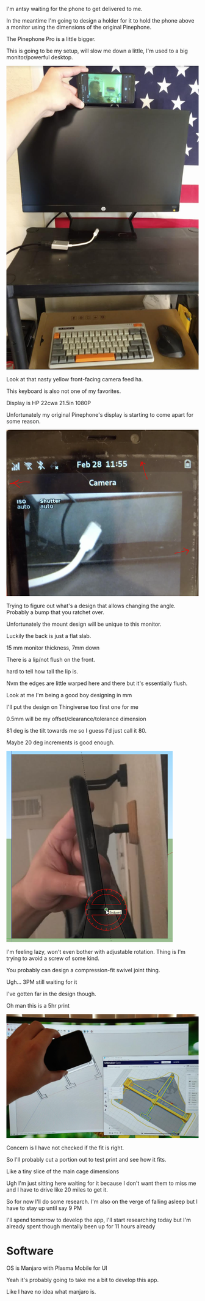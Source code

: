 I'm antsy waiting for the phone to get delivered to me.

In the meantime I'm going to design a holder for it to hold the phone above a monitor using the dimensions of the original Pinephone.

The Pinephone Pro is a little bigger.

This is going to be my setup, will slow me down a little, I'm used to a big monitor/powerful desktop.

<img src="./media/02-28-2022--pp-monitor-mount.PNG"/>

Look at that nasty yellow front-facing camera feed ha.

This keyboard is also not one of my favorites.

Display is HP 22cwa 21.5in 1080P

Unfortunately my original Pinephone's display is starting to come apart for some reason.

<img src="./media/02-28-2022--pp-display.PNG" width="800"/>

Trying to figure out what's a design that allows changing the angle. Probably a bump that you ratchet over.

Unfortunately the mount design will be unique to this monitor.

Luckily the back is just a flat slab.

15 mm monitor thickness, 7mm down

There is a lip/not flush on the front.

hard to tell how tall the lip is.

Nvm the edges are little warped here and there but it's essentially flush.

Look at me I'm being a good boy designing in mm

I'll put the design on Thingiverse too first one for me

0.5mm will be my offset/clearance/tolerance dimension

81 deg is the tilt towards me so I guess I'd just call it 80.

Maybe 20 deg increments is good enough.

<img src="./media/02-28-2022--pp-mount-angle.PNG"/>

I'm feeling lazy, won't even bother with adjustable rotation. Thing is I'm trying to avoid a screw of some kind.

You probably can design a compression-fit swivel joint thing.

Ugh... 3PM still waiting for it

I've gotten far in the design though.

Oh man this is a 5hr print

<img src="./media/02-28-2022--5-hr-print.PNG" width="800"/>

Concern is I have not checked if the fit is right.

So I'll probably cut a portion out to test print and see how it fits.

Like a tiny slice of the main cage dimensions

Ugh I'm just sitting here waiting for it because I don't want them to miss me and I have to drive like 20 miles to get it.

So for now I'll do some research. I'm also on the verge of falling asleep but I have to stay up until say 9 PM

I'll spend tomorrow to develop the app, I'll start researching today but I'm already spent though mentally been up for 11 hours already

# Software

OS is Manjaro with Plasma Mobile for UI

Yeah it's probably going to take me a bit to develop this app.

Like I have no idea what manjaro is.

